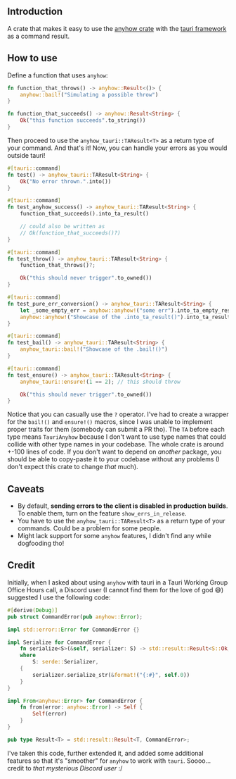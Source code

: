 ## Introduction

A crate that makes it easy to use the [anyhow crate](https://github.com/dtolnay/anyhow) with the [tauri framework](https://tauri.app/) as a command result.

## How to use

Define a function that uses `anyhow`:

```rust
fn function_that_throws() -> anyhow::Result<()> {
    anyhow::bail!("Simulating a possible throw")
}

fn function_that_succeeds() -> anyhow::Result<String> {
    Ok("this function succeeds".to_string())
}
```

Then proceed to use the `anyhow_tauri::TAResult<T>` as a return type of your command. And that's it! Now, you can handle your errors as you would outside tauri!

```rust
#[tauri::command]
fn test() -> anyhow_tauri::TAResult<String> {
    Ok("No error thrown.".into())
}

#[tauri::command]
fn test_anyhow_success() -> anyhow_tauri::TAResult<String> {
    function_that_succeeds().into_ta_result()

    // could also be written as
    // Ok(function_that_succeeds()?)
}

#[tauri::command]
fn test_throw() -> anyhow_tauri::TAResult<String> {
    function_that_throws()?;

    Ok("this should never trigger".to_owned())
}

#[tauri::command]
fn test_pure_err_conversion() -> anyhow_tauri::TAResult<String> {
    let _some_empty_err = anyhow::anyhow!("some err").into_ta_empty_result();
    anyhow::anyhow!("Showcase of the .into_ta_result()").into_ta_result()
}

#[tauri::command]
fn test_bail() -> anyhow_tauri::TAResult<String> {
    anyhow_tauri::bail!("Showcase of the .bail!()")
}

#[tauri::command]
fn test_ensure() -> anyhow_tauri::TAResult<String> {
    anyhow_tauri::ensure!(1 == 2); // this should throw

    Ok("this should never trigger".to_owned())
}
```

Notice that you can casually use the `?` operator. I've had to create a wrapper for the `bail!()` and `ensure!()` macros, since I was unable to implement proper traits for them (somebody can submit a PR tho). The `TA` before each type means `TauriAnyhow` because I don't want to use type names that could collide with other type names in your codebase. The whole crate is around +-100 lines of code. If you don't want to depend on _another_ package, you should be able to copy-paste it to your codebase without any problems (I don't expect this crate to change _that_ much).

## Caveats

- By default, **sending errors to the client is disabled in production builds**. To enable them, turn on the feature `show_errs_in_release`.
- You have to use the `anyhow_tauri::TAResult<T>` as a return type of your commands. Could be a problem for some people.
- Might lack support for some `anyhow` features, I didn't find any while dogfooding tho!

## Credit

Initially, when I asked about using `anyhow` with tauri in a Tauri Working Group Office Hours call, a Discord user (I cannot find them for the love of god 😅) suggested I use the following code:

```rust
#[derive(Debug)]
pub struct CommandError(pub anyhow::Error);

impl std::error::Error for CommandError {}

impl Serialize for CommandError {
    fn serialize<S>(&self, serializer: S) -> std::result::Result<S::Ok, S::Error>
    where
        S: serde::Serializer,
    {
        serializer.serialize_str(&format!("{:#}", self.0))
    }
}

impl From<anyhow::Error> for CommandError {
    fn from(error: anyhow::Error) -> Self {
        Self(error)
    }
}

pub type Result<T> = std::result::Result<T, CommandError>;
```

I've taken this code, further extended it, and added some additional features so that it's "smoother" for `anyhow` to work with `tauri`. Soooo... credit to _that mysterious Discord user_ :/
